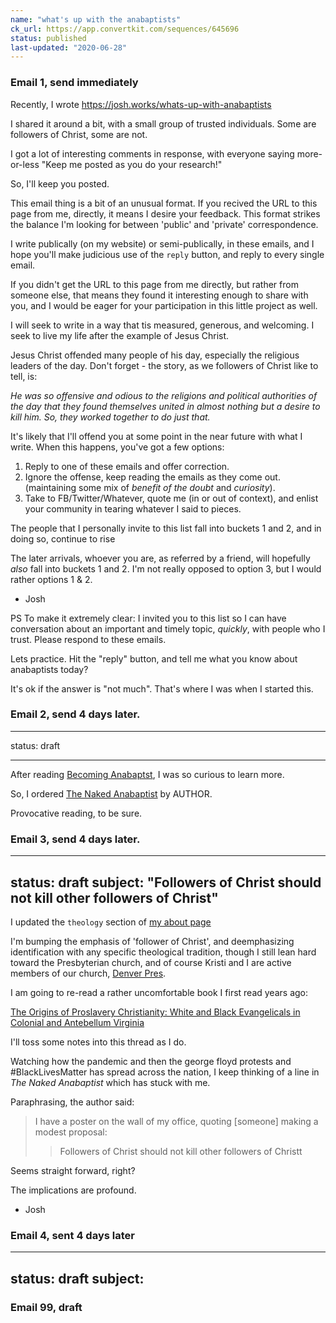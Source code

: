 ```yaml
---
name: "what's up with the anabaptists"
ck_url: https://app.convertkit.com/sequences/645696
status: published
last-updated: "2020-06-28"
---
```


### Email 1, send immediately 

Recently, I wrote https://josh.works/whats-up-with-anabaptists​

I shared it around a bit, with a small group of trusted individuals. Some are followers of Christ, some are not. 

I got a lot of interesting comments in response, with everyone saying more-or-less "Keep me posted as you do your research!"

So, I'll keep you posted. 

This email thing is a bit of an unusual format. If you recived the URL to this page from me, directly, it means I desire your feedback. This format strikes the balance I'm looking for between 'public' and 'private' correspondence.

I write publically (on my website) or semi-publically, in these emails, and I hope you'll make judicious use of the `reply` button, and reply to every single email. 

If you didn't get the URL to this page from me directly, but rather from someone else, that means they found it interesting enough to share with you, and I would be eager for your participation in this little project as well.

I will seek to write in a way that tis measured, generous, and welcoming. I seek to live my life after the example of Jesus Christ. 

Jesus Christ offended many people of his day, especially the religious leaders of the day. Don't forget - the story, as we followers of Christ like to tell, is:

_He was so offensive and odious to the religions and political authorities of the day that they found themselves united in almost nothing but a desire to kill him. So, they worked together to do just that._

It's likely that I'll offend you at some point in the near future with what I write. When this happens, you've got a few options:

1. Reply to one of these emails and offer correction.
2. Ignore the offense, keep reading the emails as they come out. (maintaining some mix of _benefit of the doubt_ and _curiosity_).
3. Take to FB/Twitter/Whatever, quote me (in or out of context), and enlist your community in tearing whatever I said to pieces.

The people that I personally invite to this list fall into buckets 1 and 2, and in doing so, continue to rise 

The later arrivals, whoever you are, as referred by a friend, will hopefully _also_ fall into buckets 1 and 2. I'm not really opposed to option 3, but I would rather options 1 & 2.

- Josh

PS To make it extremely clear: I invited you to this list so I can have conversation about an important and timely topic, _quickly_, with people who I trust. Please respond to these emails. 

Lets practice. Hit the "reply" button, and tell me what you know about anabaptists today?

It's ok if the answer is "not much". That's where I was when I started this.


### Email 2, send 4 days later.

---
status: draft

---

After reading [Becoming Anabaptst](), I was so curious to learn more.

So, I ordered [The Naked Anabaptist]() by AUTHOR.

Provocative reading, to be sure. 

### Email 3, send 4 days later.

---
status: draft
subject: "Followers of Christ should not kill other followers of Christ"
---

I updated the `theology` section of [my about page](https://josh.works/about)

I'm bumping the emphasis of 'follower of Christ', and deemphasizing identification with any specific theological tradition, though I still lean hard toward the Presbyterian church, and of course Kristi and I are active members of our church, [Denver Pres]().

I am going to re-read a rather uncomfortable book I first read years ago:

[The Origins of Proslavery Christianity: White and Black Evangelicals in Colonial and Antebellum Virginia](https://www.goodreads.com/book/show/2507760.The_Origins_of_Proslavery_Christianity)

I'll toss some notes into this thread as I do. 

Watching how the pandemic and then the george floyd protests and #BlackLivesMatter has spread across the nation, I keep thinking of a line in _The Naked Anabaptist_ which has stuck with me.

Paraphrasing, the author said:

> I have a poster on the wall of my office, quoting [someone] making a modest proposal:
>
>> Followers of Christ should not kill other followers of Christt

Seems straight forward, right?

The implications are profound. 

- Josh

### Email 4, sent 4 days later

--- 
status: draft
subject: 
--- 




### Email 99, draft